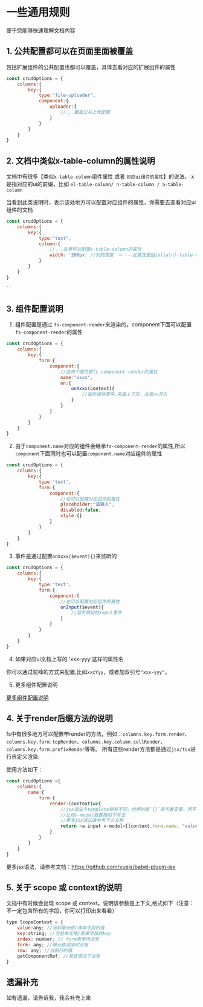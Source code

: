 # 一些通用规则
便于您能够快速理解文档内容

## 1. 公共配置都可以在页面里面被覆盖

包括扩展组件的公共配置也都可以覆盖，具体去看对应的扩展组件的属性
```js
const crudOptions = {
    columns:{
        key:{
            type:"file-uploader",
            component:{
                uploader:{
                    //...覆盖公共上传配置
                }
            }
        }
    }
}

```
## 2. 文档中类似x-table-column的属性说明
文档中有很多【类似`x-table-column`组件属性 或者 `对应ui组件的属性`】的说法。
x是指对应的ui的前缀，比如 `el-table-column/ n-table-column / a-table-column `

当看到此类说明时，表示该处地方可以配置对应组件的属性，你需要去查看对应ui组件的文档

```js
const crudOptions = {
    columns:{
        key:{
            type:"text",
            column:{
                //...这里可以配置x-table-column的属性
                width: '200px' //列的宽度  <----此属性是由[el|a|n]-table-column提供的
            }
        }
    }
}

``
```

## 3. 组件配置说明
1. 组件配置是通过 `fs-component-render`来渲染的，component下面可以配置`fs-component-render`的属性
```js
const crudOptions = {
    columns:{
        key:{
            form:{
                component:{
                    //这两个属性是fs-component-render的属性
                    name:"xxxx",
                    on:{
                        onXxxx(context){
                            //监听组件事件,具备上下文，注意on开头
                        }
                    }
                }
            }
        }
    }
}
```
2. 由于`component.name`对应的组件会继承`fs-component-render`的属性,所以`component`下面同时也可以配置`component.name`对应组件的属性
```js
const crudOptions = {
    columns:{
        key:{
            type:'text',
            form:{
                component:{
                    //也可以配置对应组件的属性
                    placeholder:"请输入",
                    disabled:false,
                    style:{}
                }
            }
        }
    }
}
```
3. 事件是通过配置`onXxxx($event){}`来监听的

```js
const crudOptions = {
    columns:{
        key:{
            type:'text',
            form:{
                component:{
                    //也可以配置对应组件的属性
                    onInput($event){
                        //监听原始的input事件
                    }
                }
            }
        }
    }
}
```

4. 如果对应ui文档上写的 'xxx-yyy'这样的属性名

你可以通过驼峰的方式来配置,比如`xxxYyy`，或者加双引号`"xxx-yyy"`。

5. 更多组件配置说明

[更多组件配置说明](../../api/common-options.md#component【组件配置】)

## 4. 关于render后缀方法的说明

fs中有很多地方可以配置带render的方法，例如：`columns.key.form.render`、`columns.key.form.topRender`、`columns.key.column.cellRender`、`columns.key.form.prefixRender`等等。
所有这些render方法都是通过`jsx/tsx`进行自定义渲染.

使用方法如下：
```js
const crudOptions ={
    columns:{
        name:{
            form:{
                render:(context)=>{
                    //jsx语法与template稍有不同，他用的是`{}`来包裹变量，而不是`{{}}`
                    //比如v-model就要按如下写法
                    //更多jsx语法请参考下方文档
                    return <a-input v-model={[context.form.name, "value"]} />    //<------注意这里的v-model写法
                }
            }
        }
    }
}
```

更多jsx语法，请参考文档：https://github.com/vuejs/babel-plugin-jsx


## 5. 关于 scope 或 context的说明
文档中有时候会出现 scope 或  context。说明该参数是上下文,格式如下（注意：不一定包含所有的字段，你可以打印出来看看）
```js
type ScopeContext = {
    value:any; //当前单元格/表单字段的值
    key:string; //当前单元格/表单字段的key
    index: number; // form表单内没有
    form: any; //单元格渲染时没有
    row: any; //当前行的值
    getComponentRef; //某些情况下没有
}
```


## 遗漏补充
如有遗漏，请告诉我，我会补充上来



